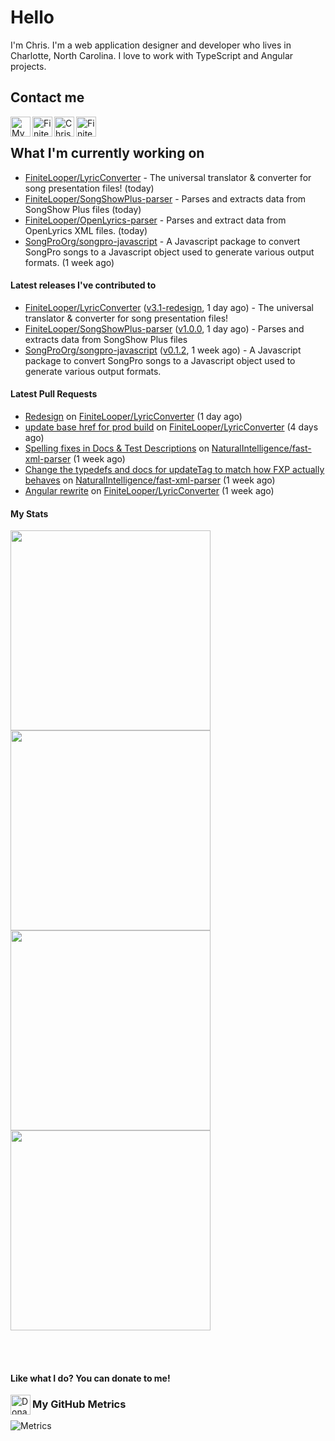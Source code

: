 # Hello
I'm Chris. I'm a web application designer and developer who lives in Charlotte, North Carolina. I love to work with TypeScript and Angular projects.


## Contact me

[<img align="left" width="32px" src="https://img.icons8.com/fluency/32/domain.png"   alt="My Portfolio Website" />](http://chrisbarr.me)
[<img align="left" width="32px" src="https://img.icons8.com/fluency/32/github.png"   alt="FiniteLooper | GitHub" />](http://github.com/FiniteLooper)
[<img align="left" width="32px" src="https://img.icons8.com/fluency/32/linkedin.svg" alt="Chris Barr | LinkedIn" />](https://linkedin.com/in/chrismbarr)
[<img align="left" width="32px" src="https://img.icons8.com/fluency/32/reddit.svg"   alt="FiniteLooper | Reddit" />](https://www.reddit.com/user/Finite_Looper)

<br/>

## What I'm currently working on

- [FiniteLooper/LyricConverter](https://github.com/FiniteLooper/LyricConverter) - The universal translator & converter for song presentation files! (today)
- [FiniteLooper/SongShowPlus-parser](https://github.com/FiniteLooper/SongShowPlus-parser) - Parses and extracts data from SongShow Plus files (today)
- [FiniteLooper/OpenLyrics-parser](https://github.com/FiniteLooper/OpenLyrics-parser) - Parses and extract data from OpenLyrics XML files. (today)
- [SongProOrg/songpro-javascript](https://github.com/SongProOrg/songpro-javascript) - A Javascript package to convert SongPro songs to a Javascript object used to generate various output formats. (1 week ago)

#### Latest releases I've contributed to

- [FiniteLooper/LyricConverter](https://github.com/FiniteLooper/LyricConverter) ([v3.1-redesign](https://github.com/FiniteLooper/LyricConverter/releases/tag/v3.1-redesign), 1 day ago) - The universal translator & converter for song presentation files!
- [FiniteLooper/SongShowPlus-parser](https://github.com/FiniteLooper/SongShowPlus-parser) ([v1.0.0](https://github.com/FiniteLooper/SongShowPlus-parser/releases/tag/v1.0.0), 1 day ago) - Parses and extracts data from SongShow Plus files
- [SongProOrg/songpro-javascript](https://github.com/SongProOrg/songpro-javascript) ([v0.1.2](https://github.com/SongProOrg/songpro-javascript/releases/tag/v0.1.2), 1 week ago) - A Javascript package to convert SongPro songs to a Javascript object used to generate various output formats.

#### Latest Pull Requests

- [Redesign](https://github.com/FiniteLooper/LyricConverter/pull/11) on [FiniteLooper/LyricConverter](https://github.com/FiniteLooper/LyricConverter) (1 day ago)
- [update base href for prod build](https://github.com/FiniteLooper/LyricConverter/pull/9) on [FiniteLooper/LyricConverter](https://github.com/FiniteLooper/LyricConverter) (4 days ago)
- [Spelling fixes in Docs & Test Descriptions](https://github.com/NaturalIntelligence/fast-xml-parser/pull/580) on [NaturalIntelligence/fast-xml-parser](https://github.com/NaturalIntelligence/fast-xml-parser) (1 week ago)
- [Change the typedefs and docs for updateTag to match how FXP actually behaves](https://github.com/NaturalIntelligence/fast-xml-parser/pull/579) on [NaturalIntelligence/fast-xml-parser](https://github.com/NaturalIntelligence/fast-xml-parser) (1 week ago)
- [Angular rewrite](https://github.com/FiniteLooper/LyricConverter/pull/7) on [FiniteLooper/LyricConverter](https://github.com/FiniteLooper/LyricConverter) (1 week ago)

#### My Stats

<img
  src="https://github-profile-summary-cards.vercel.app/api/cards/stats?username=FiniteLooper&theme=github_dark"
  style="display: inline; width: 320px;"
/>
<img
  src="https://github-profile-summary-cards.vercel.app/api/cards/productive-time?username=FiniteLooper&theme=github_dark&utcOffset=-5"
  style="display: inline; width: 320px;"
/>
<br />
<img
  src="https://github-profile-summary-cards.vercel.app/api/cards/repos-per-language?username=FiniteLooper&theme=github_dark"
  style="display: inline; width: 320px;"
/>
<img
  src="https://github-profile-summary-cards.vercel.app/api/cards/most-commit-language?username=FiniteLooper&theme=github_dark"
  style="display: inline; width: 320px;"
/>

<br/>
<br/>

#### Like what I do?  You can donate to me!

[<img align="left" height="32px" src="https://www.paypalobjects.com/paypal-ui/logos/svg/paypal-color.svg"  alt="Donate to FiniteLooper via Paypal" />](https://paypal.me/chrisbarr)


### My GitHub Metrics
<!-- https://metrics.lecoq.io -->
![Metrics](https://metrics.lecoq.io/FiniteLooper?template=classic&languages=1&lines=1&stars=1&habits=1&stackoverflow=1&repositories=1&activity=1&base=header%2C%20activity%2C%20community%2C%20repositories%2C%20metadata&base.indepth=false&base.hireable=false&base.skip=false&repositories.batch=100&repositories.forks=false&repositories.affiliations=owner&languages=false&languages.limit=8&languages.threshold=0%25&languages.other=false&languages.colors=github&languages.sections=most-used&languages.indepth=false&languages.analysis.timeout=15&languages.analysis.timeout.repositories=7.5&languages.categories=markup%2C%20programming&languages.recent.categories=markup%2C%20programming&languages.recent.load=300&languages.recent.days=14&lines=false&lines.sections=base&lines.repositories.limit=4&lines.history.limit=1&stars=false&stars.limit=4&habits=false&habits.from=200&habits.days=14&habits.facts=true&habits.charts=false&habits.charts.type=classic&habits.trim=false&habits.languages.limit=8&habits.languages.threshold=0%25&repositories=false&repositories.featured=LyricConverter&repositories.pinned=0&repositories.starred=0&repositories.random=0&repositories.order=featured%2C%20pinned%2C%20starred%2C%20random&activity=false&activity.limit=5&activity.load=300&activity.days=14&activity.visibility=all&activity.timestamps=false&activity.filter=all&stackoverflow=false&stackoverflow.user=79677&stackoverflow.sections=answers-top%2C%20questions-recent&stackoverflow.limit=2&stackoverflow.lines=4&stackoverflow.lines.snippet=2&config.timezone=America%2FNew_York)
